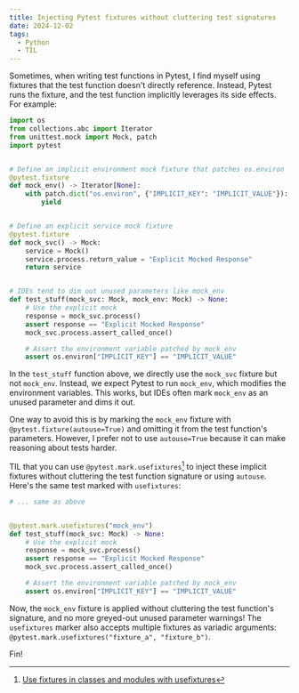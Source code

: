 ```yaml
---
title: Injecting Pytest fixtures without cluttering test signatures
date: 2024-12-02
tags:
  - Python
  - TIL
---
```


Sometimes, when writing test functions in Pytest, I find myself using fixtures that the test
function doesn't directly reference. Instead, Pytest runs the fixture, and the test function
implicitly leverages its side effects. For example:

```python
import os
from collections.abc import Iterator
from unittest.mock import Mock, patch
import pytest


# Define an implicit environment mock fixture that patches os.environ
@pytest.fixture
def mock_env() -> Iterator[None]:
    with patch.dict("os.environ", {"IMPLICIT_KEY": "IMPLICIT_VALUE"}):
        yield


# Define an explicit service mock fixture
@pytest.fixture
def mock_svc() -> Mock:
    service = Mock()
    service.process.return_value = "Explicit Mocked Response"
    return service


# IDEs tend to dim out unused parameters like mock_env
def test_stuff(mock_svc: Mock, mock_env: Mock) -> None:
    # Use the explicit mock
    response = mock_svc.process()
    assert response == "Explicit Mocked Response"
    mock_svc.process.assert_called_once()

    # Assert the environment variable patched by mock_env
    assert os.environ["IMPLICIT_KEY"] == "IMPLICIT_VALUE"
```

In the `test_stuff` function above, we directly use the `mock_svc` fixture but not
`mock_env`. Instead, we expect Pytest to run `mock_env`, which modifies the environment
variables. This works, but IDEs often mark `mock_env` as an unused parameter and dims it
out.

One way to avoid this is by marking the `mock_env` fixture with
`@pytest.fixture(autouse=True)` and omitting it from the test function's parameters.
However, I prefer not to use `autouse=True` because it can make reasoning about tests
harder.

TIL that you can use `@pytest.mark.usefixtures`[^1] to inject these implicit fixtures
without cluttering the test function signature or using `autouse`. Here's the same test
marked with `usefixtures`:

```python
# ... same as above


@pytest.mark.usefixtures("mock_env")
def test_stuff(mock_svc: Mock) -> None:
    # Use the explicit mock
    response = mock_svc.process()
    assert response == "Explicit Mocked Response"
    mock_svc.process.assert_called_once()

    # Assert the environment variable patched by mock_env
    assert os.environ["IMPLICIT_KEY"] == "IMPLICIT_VALUE"
```

Now, the `mock_env` fixture is applied without cluttering the test function's signature, and
no more greyed-out unused parameter warnings! The `usefixtures` marker also accepts multiple
fixtures as variadic arguments: `@pytest.mark.usefixtures("fixture_a", "fixture_b")`.

Fin!

[^1]:
    [Use fixtures in classes and modules with usefixtures](https://docs.pytest.org/en/7.1.x/how-to/fixtures.html#usefixtures)

